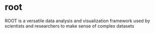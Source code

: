 # root
ROOT is a versatile data analysis and visualization framework used by scientists and researchers to make sense of complex datasets
